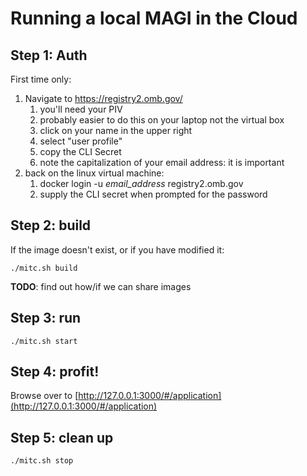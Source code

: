 # Running a local MAGI in the Cloud

## Step 1: Auth

First time only:

1. Navigate to https://registry2.omb.gov/
   1. you'll need your PIV
   2. probably easier to do this on your laptop not the virtual box
   3. click on your name in the upper right
   4. select "user profile"
   5. copy the CLI Secret
   6. note the capitalization of your email address: it is important
2. back on the linux virtual machine:
   1. docker login -u *email_address* registry2.omb.gov
   2. supply the CLI secret when prompted for the password

## Step 2: build

If the image doesn't exist, or if you have modified it:

`./mitc.sh build`

**TODO**: find out how/if we can share images

## Step 3: run

`./mitc.sh start`

## Step 4: profit!

Browse over to [http://127.0.0.1:3000/#/application](http://127.0.0.1:3000/#/application)

## Step 5: clean up

`./mitc.sh stop`